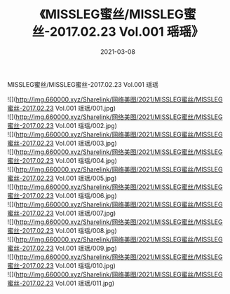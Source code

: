 ﻿---
layout: post
title:  《MISSLEG蜜丝/MISSLEG蜜丝-2017.02.23 Vol.001 瑶瑶》
date:   2021-03-08
img: http://img.660000.xyz/Sharelink/网络美图/2021/MISSLEG蜜丝/MISSLEG蜜丝-2017.02.23 Vol.001 瑶瑶/000.jpg
categories: [美女, 清纯, 唯美]
---

MISSLEG蜜丝/MISSLEG蜜丝-2017.02.23 Vol.001 瑶瑶

 ![](http://img.660000.xyz/Sharelink/网络美图/2021/MISSLEG蜜丝/MISSLEG蜜丝-2017.02.23 Vol.001 瑶瑶/001.jpg) <br>![](http://img.660000.xyz/Sharelink/网络美图/2021/MISSLEG蜜丝/MISSLEG蜜丝-2017.02.23 Vol.001 瑶瑶/002.jpg) <br>![](http://img.660000.xyz/Sharelink/网络美图/2021/MISSLEG蜜丝/MISSLEG蜜丝-2017.02.23 Vol.001 瑶瑶/003.jpg) <br>![](http://img.660000.xyz/Sharelink/网络美图/2021/MISSLEG蜜丝/MISSLEG蜜丝-2017.02.23 Vol.001 瑶瑶/004.jpg) <br>![](http://img.660000.xyz/Sharelink/网络美图/2021/MISSLEG蜜丝/MISSLEG蜜丝-2017.02.23 Vol.001 瑶瑶/005.jpg) <br>![](http://img.660000.xyz/Sharelink/网络美图/2021/MISSLEG蜜丝/MISSLEG蜜丝-2017.02.23 Vol.001 瑶瑶/006.jpg) <br>![](http://img.660000.xyz/Sharelink/网络美图/2021/MISSLEG蜜丝/MISSLEG蜜丝-2017.02.23 Vol.001 瑶瑶/007.jpg) <br>![](http://img.660000.xyz/Sharelink/网络美图/2021/MISSLEG蜜丝/MISSLEG蜜丝-2017.02.23 Vol.001 瑶瑶/008.jpg) <br>![](http://img.660000.xyz/Sharelink/网络美图/2021/MISSLEG蜜丝/MISSLEG蜜丝-2017.02.23 Vol.001 瑶瑶/009.jpg) <br>![](http://img.660000.xyz/Sharelink/网络美图/2021/MISSLEG蜜丝/MISSLEG蜜丝-2017.02.23 Vol.001 瑶瑶/010.jpg) <br>![](http://img.660000.xyz/Sharelink/网络美图/2021/MISSLEG蜜丝/MISSLEG蜜丝-2017.02.23 Vol.001 瑶瑶/011.jpg) <br>